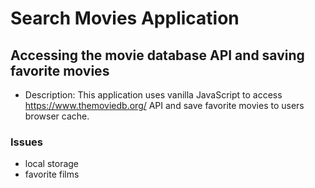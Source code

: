 # Search Movies Application

## Accessing the movie database API and saving favorite movies

- Description: This application uses vanilla JavaScript to access https://www.themoviedb.org/ API and save favorite movies to users browser cache.

### Issues 
- local storage 
- favorite films
